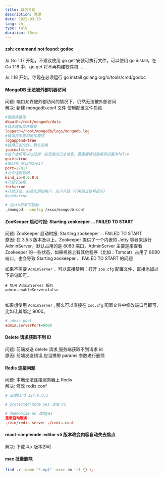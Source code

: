 ```yaml
---
title: 踩坑日记
description: 芜湖
date: 2022-03-30
lang: zh
type: talk
duration: 30min
---
```


#### zsh: command not found: godoc

从 Go 1.17 开始，不建议使用 go get 安装可执行文件。可以使用 go install。在 Go 1.18 中，go get 将不再构建软件包......

从 1.18 开始，你现在必须运行 go install golang.org/x/tools/cmd/godoc

#### MongoDB 无法被外部机器访问

问题: 端口允许被外部访问的情况下，仍然无法被外部访问<br />
解决: 新建 mongodb.conf 文件 使用配置文件启动

```conf
#数据库路径
dbpath=/root/mongodb/data
#日志输出文件路径
logpath=/root/mongodb/logs/mongodb.log
#错误日志采用追加模式
logappend=true
#启用日志文件，默认启用
journal=true
#这个选项可以过滤掉一些无用的日志信息，若需要调试使用请设置为false
quiet=true
#端口号 默认为27017
port=27017
#允许远程访问
bind_ip=0.0.0.0
#开启子进程
fork=true
#开启认证，必选先添加用户，先不开启（不用验证账号密码）
#auth=true

```

```bash
# 在bin目录下启动
./mongod --config /xxxx/mongodb.conf
```

#### ZooKeeper 启动时报: Starting zookeeper … FAILED TO START

问题: ZooKeeper 启动时报: Starting zookeeper … FAILED TO START<br />
原因: 在 3.5.5 版本及以上，Zookeeper 提供了一个内嵌的 Jetty 容器来运行 AdminServer，默认占用的是 8080 端口，AdminServer 主要是来查看 Zookeeper 的一些状态，如果机器上有其他程序（比如：Tomcat）占用了 8080 端口，也会导致 Starting zookeeper … FAILED TO START 的问题<br />

如果不需要 `AdminServer` ，可以直接禁用：打开 `zoo.cfg` 配置文件，直接添加以下语句即可。

```cig
# 禁用 AdminServer 服务
admin.enableServer=false
```

<br />如果想使用 `AdminServer` , 那么可以直接在 `zoo.cfg` 配置文件中修改端口号即可，比如让其绑定 9000。

```cfg
# admin port
admin.serverPort=9000
```

#### Delete 请求获取不到 ID

问题: 前端发送 delete 请求,服务端获取不到请求 id<br />
原因: 前端发送错误,应当携带 params 参数进行删除

#### Redis 连接问题

问题: 本地无法连接服务器上 Redis<br />
解决: 修改 redis.conf

```conf
# 去掉bind 127.0.0.1

# protected-mode yes 改成 no

# daemonize no 改成yes
重新启动服务
./bin/redis-server ./redis.conf
```

#### react-simplemde-editor v5 版本改变内容自动失去焦点

解决: 下载 4.x 版本即可

#### mac 批量删除

```sh
find ./ -name "*.mp4" -exec rm -rf {} \;
```
